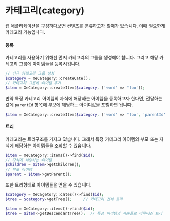 # 카테고리\(category\)

웹 애플리케이션을 구성하다보면 컨텐츠를 분류하고자 할때가 있습니다. 이때 필요한게 카테고리 기능입니다.

#### 등록

카테고리를 사용하기 위해선 먼저 카테고리의 그룹을 생성해야 합니다. 그리고 해당 카테고리 그룹에 아이템들을 등록시킵니다.

```php
// 신규 카테고리 그룹 생성
$category = XeCategory::createCate();
// 카테고리 그룹에 아이템 추가
$item = XeCategory::createItem($category, ['word' => 'foo']);
```

만약 특정 카테고리 아이템의 자식에 해당하는 아이템을 등록하고자 한다면, 전달하는 값에 `parentId` 항목에 부모에 해당하는 아이디값을 포함하면 됩니다.

```php
$item = XeCategory::createItem($category, ['word' => 'foo', 'parentId' => '{parent id}']);
```

#### 트리

카테고리는 트리구조를 가지고 있습니다. 그래서 특정 카테고리 아이템의 부모 또는 자식에 해당하는 아이템들을 조회할 수 있습니다.

```php
$item = XeCategory::items()->find($id);
// 자식에 해당하는 아이템
$children = $item->getChildren();
// 부모 아이템
$parent = $item->getParent();
```

또한 트리형태로 아이템들을 얻을 수 있습니다.

```php
$category = XeCagetory::cates()->find($id);
$tree = $category->getTree();     // 카테고리 전체 트리

$item = XeCategory::items()->find($id);
$tree = $item->getDescendantTree();  // 특정 아이템의 자손들로 이루어진 트리
```



